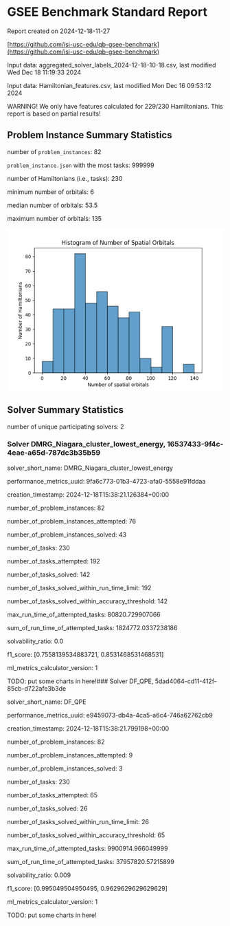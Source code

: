 # GSEE Benchmark Standard Report

Report created on 2024-12-18-11-27

[https://github.com/isi-usc-edu/qb-gsee-benchmark](https://github.com/isi-usc-edu/qb-gsee-benchmark)

Input data: aggregated_solver_labels_2024-12-18-10-18.csv, last modified Wed Dec 18 11:19:33 2024

Input data: Hamiltonian_features.csv, last modified Mon Dec 16 09:53:12 2024

WARNING!  We only have features calculated for 229/230 Hamiltonians. This report is based on partial results!

## Problem Instance Summary Statistics

number of `problem_instances`: 82

`problem_instance.json` with the most tasks: 999999

number of Hamiltonians (i.e., tasks): 230

minimum number of orbitals: 6

median number of orbitals: 53.5

maximum number of orbitals: 135

![Number of orbitals histogram](num_orbitals_histogram.png)

## Solver Summary Statistics

number of unique participating solvers: 2

### Solver DMRG_Niagara_cluster_lowest_energy, 16537433-9f4c-4eae-a65d-787dc3b35b59

solver_short_name: DMRG_Niagara_cluster_lowest_energy

performance_metrics_uuid: 9fa6c773-01b3-4723-afa0-5558e91fddaa

creation_timestamp: 2024-12-18T15:38:21.126384+00:00

number_of_problem_instances: 82

number_of_problem_instances_attempted: 76

number_of_problem_instances_solved: 43

number_of_tasks: 230

number_of_tasks_attempted: 192

number_of_tasks_solved: 142

number_of_tasks_solved_within_run_time_limit: 192

number_of_tasks_solved_within_accuracy_threshold: 142

max_run_time_of_attempted_tasks: 80820.729907066

sum_of_run_time_of_attempted_tasks: 1824772.0337238186

solvability_ratio: 0.0

f1_score: [0.7558139534883721, 0.8531468531468531]

ml_metrics_calculator_version: 1

TODO:  put some charts in here!### Solver DF_QPE, 5dad4064-cd11-412f-85cb-d722afe3b3de

solver_short_name: DF_QPE

performance_metrics_uuid: e9459073-db4a-4ca5-a6c4-746a62762cb9

creation_timestamp: 2024-12-18T15:38:21.799198+00:00

number_of_problem_instances: 82

number_of_problem_instances_attempted: 9

number_of_problem_instances_solved: 3

number_of_tasks: 230

number_of_tasks_attempted: 65

number_of_tasks_solved: 26

number_of_tasks_solved_within_run_time_limit: 26

number_of_tasks_solved_within_accuracy_threshold: 65

max_run_time_of_attempted_tasks: 9900914.966049999

sum_of_run_time_of_attempted_tasks: 37957820.57215899

solvability_ratio: 0.009

f1_score: [0.995049504950495, 0.9629629629629629]

ml_metrics_calculator_version: 1

TODO:  put some charts in here!